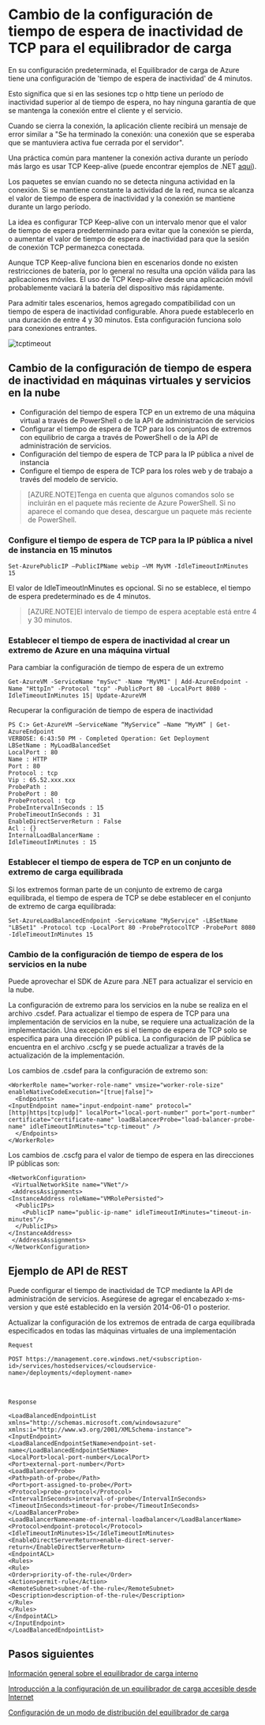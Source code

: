<properties 
   pageTitle="Configuración de tiempo de espera de inactividad de TCP del equilibrador de carga | Microsoft Azure"
   description="Configuración del tiempo de espera de inactividad de TCP del equilibrador de carga"
   services="load-balancer"
   documentationCenter="na"
   authors="joaoma"
   manager="adinah"
   editor="tysonn" />
<tags 
   ms.service="load-balancer"
   ms.devlang="na"
   ms.topic="article"
   ms.tgt_pltfrm="na"
   ms.workload="infrastructure-services"
   ms.date="05/01/2015"
   ms.author="joaoma" />

# Cambio de la configuración de tiempo de espera de inactividad de TCP para el equilibrador de carga

En su configuración predeterminada, el Equilibrador de carga de Azure tiene una configuración de 'tiempo de espera de inactividad' de 4 minutos.

Esto significa que si en las sesiones tcp o http tiene un período de inactividad superior al de tiempo de espera, no hay ninguna garantía de que se mantenga la conexión entre el cliente y el servicio.

Cuando se cierra la conexión, la aplicación cliente recibirá un mensaje de error similar a "Se ha terminado la conexión: una conexión que se esperaba que se mantuviera activa fue cerrada por el servidor".

Una práctica común para mantener la conexión activa durante un período más largo es usar TCP Keep-alive (puede encontrar ejemplos de .NET [aquí](https://msdn.microsoft.com/library/system.net.servicepoint.settcpkeepalive.aspx)).

Los paquetes se envían cuando no se detecta ninguna actividad en la conexión. Si se mantiene constante la actividad de la red, nunca se alcanza el valor de tiempo de espera de inactividad y la conexión se mantiene durante un largo período.

La idea es configurar TCP Keep-alive con un intervalo menor que el valor de tiempo de espera predeterminado para evitar que la conexión se pierda, o aumentar el valor de tiempo de espera de inactividad para que la sesión de conexión TCP permanezca conectada.

Aunque TCP Keep-alive funciona bien en escenarios donde no existen restricciones de batería, por lo general no resulta una opción válida para las aplicaciones móviles. El uso de TCP Keep-alive desde una aplicación móvil probablemente vaciará la batería del dispositivo más rápidamente.

Para admitir tales escenarios, hemos agregado compatibilidad con un tiempo de espera de inactividad configurable. Ahora puede establecerlo en una duración de entre 4 y 30 minutos. Esta configuración funciona solo para conexiones entrantes.

![tcptimeout](./media/load-balancer-tcp-idle-timeout/image1.png)


## Cambio de la configuración de tiempo de espera de inactividad en máquinas virtuales y servicios en la nube

- Configuración del tiempo de espera TCP en un extremo de una máquina virtual a través de PowerShell o de la API de administración de servicios
- Configurar el tiempo de espera de TCP para los conjuntos de extremos con equilibrio de carga a través de PowerShell o de la API de administración de servicios.
- Configuración del tiempo de espera de TCP para la IP pública a nivel de instancia
- Configure el tiempo de espera de TCP para los roles web y de trabajo a través del modelo de servicio.
 

>[AZURE.NOTE]Tenga en cuenta que algunos comandos solo se incluirán en el paquete más reciente de Azure PowerShell. Si no aparece el comando que desea, descargue un paquete más reciente de PowerShell.

 
### Configure el tiempo de espera de TCP para la IP pública a nivel de instancia en 15 minutos

	Set-AzurePublicIP –PublicIPName webip –VM MyVM -IdleTimeoutInMinutes 15

El valor de IdleTimeoutInMinutes es opcional. Si no se establece, el tiempo de espera predeterminado es de 4 minutos.

>[AZURE.NOTE]El intervalo de tiempo de espera aceptable está entre 4 y 30 minutos.
 
### Establecer el tiempo de espera de inactividad al crear un extremo de Azure en una máquina virtual

Para cambiar la configuración de tiempo de espera de un extremo

	Get-AzureVM -ServiceName "mySvc" -Name "MyVM1" | Add-AzureEndpoint -Name "HttpIn" -Protocol "tcp" -PublicPort 80 -LocalPort 8080 -IdleTimeoutInMinutes 15| Update-AzureVM
 
Recuperar la configuración de tiempo de espera de inactividad

	PS C:> Get-AzureVM –ServiceName “MyService” –Name “MyVM” | Get-AzureEndpoint
	VERBOSE: 6:43:50 PM - Completed Operation: Get Deployment
	LBSetName : MyLoadBalancedSet
	LocalPort : 80
	Name : HTTP
	Port : 80
	Protocol : tcp
	Vip : 65.52.xxx.xxx
	ProbePath :
	ProbePort : 80
	ProbeProtocol : tcp
	ProbeIntervalInSeconds : 15
	ProbeTimeoutInSeconds : 31
	EnableDirectServerReturn : False
	Acl : {}
	InternalLoadBalancerName :
	IdleTimeoutInMinutes : 15
 
### Establecer el tiempo de espera de TCP en un conjunto de extremo de carga equilibrada

Si los extremos forman parte de un conjunto de extremo de carga equilibrada, el tiempo de espera de TCP se debe establecer en el conjunto de extremo de carga equilibrada:

	Set-AzureLoadBalancedEndpoint -ServiceName "MyService" -LBSetName "LBSet1" -Protocol tcp -LocalPort 80 -ProbeProtocolTCP -ProbePort 8080 -IdleTimeoutInMinutes 15
 
### Cambio de la configuración de tiempo de espera de los servicios en la nube

Puede aprovechar el SDK de Azure para .NET para actualizar el servicio en la nube.

La configuración de extremo para los servicios en la nube se realiza en el archivo .csdef. Para actualizar el tiempo de espera de TCP para una implementación de servicios en la nube, se requiere una actualización de la implementación. Una excepción es si el tiempo de espera de TCP solo se especifica para una dirección IP pública. La configuración de IP pública se encuentra en el archivo .cscfg y se puede actualizar a través de la actualización de la implementación.

Los cambios de .csdef para la configuración de extremo son:

	<WorkerRole name="worker-role-name" vmsize="worker-role-size" enableNativeCodeExecution="[true|false]">
	  <Endpoints>
    <InputEndpoint name="input-endpoint-name" protocol="[http|https|tcp|udp]" localPort="local-port-number" port="port-number" certificate="certificate-name" loadBalancerProbe="load-balancer-probe-name" idleTimeoutInMinutes="tcp-timeout" />
	  </Endpoints>
	</WorkerRole>

Los cambios de .cscfg para el valor de tiempo de espera en las direcciones IP públicas son:

	<NetworkConfiguration>
 	 <VirtualNetworkSite name="VNet"/>
 	 <AddressAssignments>
    <InstanceAddress roleName="VMRolePersisted">
      <PublicIPs>
        <PublicIP name="public-ip-name" idleTimeoutInMinutes="timeout-in-minutes"/>
      </PublicIPs>
    </InstanceAddress>
 	 </AddressAssignments>
	</NetworkConfiguration>

## Ejemplo de API de REST

Puede configurar el tiempo de inactividad de TCP mediante la API de administración de servicios. Asegúrese de agregar el encabezado x-ms-version y que esté establecido en la versión 2014-06-01 o posterior.
 
Actualizar la configuración de los extremos de entrada de carga equilibrada especificados en todas las máquinas virtuales de una implementación
	
	Request

	POST https://management.core.windows.net/<subscription-id>/services/hostedservices/<cloudservice-name>/deployments/<deployment-name>
<BR>

	Response

	<LoadBalancedEndpointList xmlns="http://schemas.microsoft.com/windowsazure" xmlns:i="http://www.w3.org/2001/XMLSchema-instance">
	<InputEndpoint>
	<LoadBalancedEndpointSetName>endpoint-set-name</LoadBalancedEndpointSetName>
	<LocalPort>local-port-number</LocalPort>
	<Port>external-port-number</Port>
	<LoadBalancerProbe>
	<Path>path-of-probe</Path>
	<Port>port-assigned-to-probe</Port>
	<Protocol>probe-protocol</Protocol>
	<IntervalInSeconds>interval-of-probe</IntervalInSeconds>
	<TimeoutInSeconds>timeout-for-probe</TimeoutInSeconds>
	</LoadBalancerProbe>
	<LoadBalancerName>name-of-internal-loadbalancer</LoadBalancerName>
	<Protocol>endpoint-protocol</Protocol>
	<IdleTimeoutInMinutes>15</IdleTimeoutInMinutes>
	<EnableDirectServerReturn>enable-direct-server-return</EnableDirectServerReturn>
	<EndpointACL>
	<Rules>
	<Rule>
	<Order>priority-of-the-rule</Order>
	<Action>permit-rule</Action>
	<RemoteSubnet>subnet-of-the-rule</RemoteSubnet>
	<Description>description-of-the-rule</Description>
	</Rule>
	</Rules>
	</EndpointACL>
	</InputEndpoint>
	</LoadBalancedEndpointList>

## Pasos siguientes

[Información general sobre el equilibrador de carga interno](load-balancer-internal-overview.md)

[Introducción a la configuración de un equilibrador de carga accesible desde Internet](load-balancer-internet-getstarted.md)

[Configuración de un modo de distribución del equilibrador de carga](load-balancer-distribution-mode.md)

 

<!---HONumber=July15_HO2-->